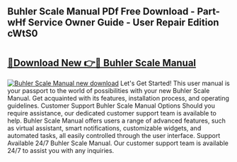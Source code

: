 ## Buhler Scale Manual PDf Free Download - Part-wHf Service Owner Guide - User Repair Edition cWtS0

# <h2><a href="http://cf20500.oget.top/?id=Buhler+Scale+Manual">🔗Download New 👉🔴 Buhler Scale Manual</a></h2>

[![Buhler Scale Manual new download](https://i.imgur.com/5g1atiW.png)](http://cf20500.oget.top/?id=Buhler+Scale+Manual)
Let's Get Started! This user manual is your passport to the world of possibilities with your new Buhler Scale Manual. Get acquainted with its features, installation process, and operating guidelines. Customer Support Buhler Scale Manual Options Should you require assistance, our dedicated customer support team is available to help. Buhler Scale Manual offers users a range of advanced features, such as virtual assistant, smart notifications, customizable widgets, and automated tasks, all easily controlled through the user interface. Support Available 24/7 Buhler Scale Manual. Our customer support team is available 24/7 to assist you with any inquiries.
